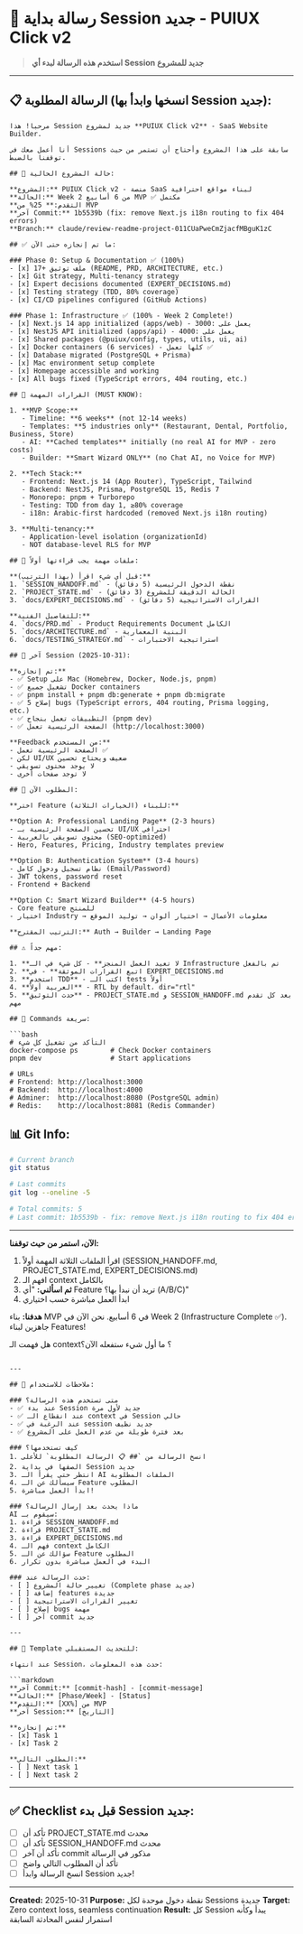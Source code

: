 # 🚀 رسالة بداية Session جديد - PUIUX Click v2

> **استخدم هذه الرسالة لبدء أي Session جديد للمشروع**

---

## 📋 الرسالة المطلوبة (انسخها وابدأ بها Session جديد):

```
مرحباً! هذا Session جديد لمشروع **PUIUX Click v2** - SaaS Website Builder.

أنا أعمل معك في Sessions سابقة على هذا المشروع وأحتاج أن تستمر من حيث توقفنا بالضبط.

## 📍 حالة المشروع الحالية:

**المشروع:** PUIUX Click v2 - منصة SaaS لبناء مواقع احترافية
**الحالة:** Week 2 من 6 أسابيع MVP ✅ مكتمل
**التقدم:** 25% من MVP
**آخر Commit:** 1b5539b (fix: remove Next.js i18n routing to fix 404 errors)
**Branch:** claude/review-readme-project-011CUaPweCmZjacfMBguK1zC

## ✅ ما تم إنجازه حتى الآن:

### Phase 0: Setup & Documentation ✅ (100%)
- [x] 17+ ملف توثيق (README, PRD, ARCHITECTURE, etc.)
- [x] Git strategy, Multi-tenancy strategy
- [x] Expert decisions documented (EXPERT_DECISIONS.md)
- [x] Testing strategy (TDD, 80% coverage)
- [x] CI/CD pipelines configured (GitHub Actions)

### Phase 1: Infrastructure ✅ (100% - Week 2 Complete!)
- [x] Next.js 14 app initialized (apps/web) - يعمل على :3000
- [x] NestJS API initialized (apps/api) - يعمل على :4000
- [x] Shared packages (@puiux/config, types, utils, ui, ai)
- [x] Docker containers (6 services) - كلها تعمل ✅
- [x] Database migrated (PostgreSQL + Prisma)
- [x] Mac environment setup complete
- [x] Homepage accessible and working
- [x] All bugs fixed (TypeScript errors, 404 routing, etc.)

## 🎯 القرارات المهمة (MUST KNOW):

1. **MVP Scope:**
   - Timeline: **6 weeks** (not 12-14 weeks)
   - Templates: **5 industries only** (Restaurant, Dental, Portfolio, Business, Store)
   - AI: **Cached templates** initially (no real AI for MVP - zero costs)
   - Builder: **Smart Wizard ONLY** (no Chat AI, no Voice for MVP)

2. **Tech Stack:**
   - Frontend: Next.js 14 (App Router), TypeScript, Tailwind
   - Backend: NestJS, Prisma, PostgreSQL 15, Redis 7
   - Monorepo: pnpm + Turborepo
   - Testing: TDD from day 1, ≥80% coverage
   - i18n: Arabic-first hardcoded (removed Next.js i18n routing)

3. **Multi-tenancy:**
   - Application-level isolation (organizationId)
   - NOT database-level RLS for MVP

## 📂 ملفات مهمة يجب قراءتها أولاً:

**قبل أي شيء اقرأ (بهذا الترتيب):**
1. `SESSION_HANDOFF.md` - نقطة الدخول الرئيسية (5 دقائق)
2. `PROJECT_STATE.md` - الحالة الدقيقة للمشروع (3 دقائق)
3. `docs/EXPERT_DECISIONS.md` - القرارات الاستراتيجية (5 دقائق)

**للتفاصيل الفنية:**
4. `docs/PRD.md` - Product Requirements Document الكامل
5. `docs/ARCHITECTURE.md` - البنية المعمارية
6. `docs/TESTING_STRATEGY.md` - استراتيجية الاختبارات

## 🔄 آخر Session (2025-10-31):

**تم إنجازه:**
- ✅ Setup على Mac (Homebrew, Docker, Node.js, pnpm)
- ✅ تشغيل جميع Docker containers
- ✅ pnpm install + pnpm db:generate + pnpm db:migrate
- ✅ إصلاح 5 bugs (TypeScript errors, 404 routing, Prisma logging, etc.)
- ✅ التطبيقات تعمل بنجاح (pnpm dev)
- ✅ الصفحة الرئيسية تعمل (http://localhost:3000)

**Feedback من المستخدم:**
- الصفحة الرئيسية تعمل ✅
- لكن UI/UX ضعيف ويحتاج تحسين
- لا يوجد محتوى تسويقي
- لا توجد صفحات أخرى

## 🎯 المطلوب الآن:

**اختر Feature للبناء (الخيارات الثلاثة):**

**Option A: Professional Landing Page** (2-3 hours)
- تحسين الصفحة الرئيسية بـ UI/UX احترافي
- محتوى تسويقي بالعربية (SEO-optimized)
- Hero, Features, Pricing, Industry templates preview

**Option B: Authentication System** (3-4 hours)
- نظام تسجيل ودخول كامل (Email/Password)
- JWT tokens, password reset
- Frontend + Backend

**Option C: Smart Wizard Builder** (4-5 hours)
- Core feature للمنتج
- اختيار Industry → معلومات الأعمال → اختيار ألوان → توليد الموقع

**الترتيب المقترح:** Auth → Builder → Landing Page

## ⚠️ مهم جداً:

1. **لا تعيد العمل المنجز** - كل شيء في الـ Infrastructure تم بالفعل
2. **اتبع القرارات الموثقة** - في EXPERT_DECISIONS.md
3. **استخدم TDD** - اكتب الـ tests أولاً
4. **العربية أولاً** - RTL by default، dir="rtl"
5. **حدث التوثيق** - PROJECT_STATE.md و SESSION_HANDOFF.md بعد كل تقدم مهم

## 🚀 Commands سريعة:

```bash
# التأكد من تشغيل كل شيء
docker-compose ps        # Check Docker containers
pnpm dev                 # Start applications

# URLs
# Frontend: http://localhost:3000
# Backend:  http://localhost:4000
# Adminer:  http://localhost:8080 (PostgreSQL admin)
# Redis:    http://localhost:8081 (Redis Commander)
```

## 📊 Git Info:

```bash
# Current branch
git status

# Last commits
git log --oneline -5

# Total commits: 5
# Last commit: 1b5539b - fix: remove Next.js i18n routing to fix 404 errors
```

---

**الآن، استمر من حيث توقفنا:**

1. اقرأ الملفات الثلاثة المهمة أولاً (SESSION_HANDOFF.md, PROJECT_STATE.md, EXPERT_DECISIONS.md)
2. افهم الـ context بالكامل
3. **ثم اسألني:** "أي Feature تريد أن نبدأ بها؟ (A/B/C)"
4. ابدأ العمل مباشرة حسب اختياري

**هدفنا:** بناء MVP في 6 أسابيع. نحن الآن في Week 2 (Infrastructure Complete ✅). جاهزين لبناء Features!

هل فهمت الـ context؟ ما أول شيء ستفعله الآن؟
```

---

## 📝 ملاحظات للاستخدام:

### متى تستخدم هذه الرسالة؟
- ✅ عند بدء Session جديد لأول مرة
- ✅ عند انقطاع الـ context في Session حالي
- ✅ عند الرغبة في session جديد نظيف
- ✅ بعد فترة طويلة من عدم العمل على المشروع

### كيف تستخدمها؟
1. انسخ الرسالة من `## 📋 الرسالة المطلوبة` للأعلى
2. الصقها في بداية Session جديد
3. انتظر حتى يقرأ الـ AI الملفات المطلوبة
4. سيسألك عن الـ Feature المطلوب
5. ابدأ العمل مباشرة!

### ماذا يحدث بعد إرسال الرسالة؟
AI سيقوم بـ:
1. قراءة SESSION_HANDOFF.md
2. قراءة PROJECT_STATE.md
3. قراءة EXPERT_DECISIONS.md
4. فهم الـ context الكامل
5. سؤالك عن الـ Feature المطلوب
6. البدء في العمل مباشرة بدون تكرار

### حدث الرسالة عند:
- [ ] تغيير حالة المشروع (Complete phase جديد)
- [ ] إضافة features جديدة
- [ ] تغيير القرارات الاستراتيجية
- [ ] إصلاح bugs مهمة
- [ ] آخر commit جديد

---

## 🔄 Template للتحديث المستقبلي:

عند انتهاء Session، حدث هذه المعلومات:

```markdown
**آخر Commit:** [commit-hash] - [commit-message]
**الحالة:** [Phase/Week] - [Status]
**التقدم:** [XX%] من MVP
**آخر Session:** [التاريخ]

**تم إنجازه:**
- [x] Task 1
- [x] Task 2

**المطلوب التالي:**
- [ ] Next task 1
- [ ] Next task 2
```

---

## ✅ Checklist قبل بدء Session جديد:

- [ ] تأكد أن PROJECT_STATE.md محدث
- [ ] تأكد أن SESSION_HANDOFF.md محدث
- [ ] تأكد أن آخر commit مذكور في الرسالة
- [ ] تأكد أن المطلوب التالي واضح
- [ ] انسخ الرسالة وابدأ Session جديد!

---

**Created:** 2025-10-31
**Purpose:** نقطة دخول موحدة لكل Sessions جديدة
**Target:** Zero context loss, seamless continuation
**Result:** كل Session يبدأ وكأنه استمرار لنفس المحادثة السابقة
